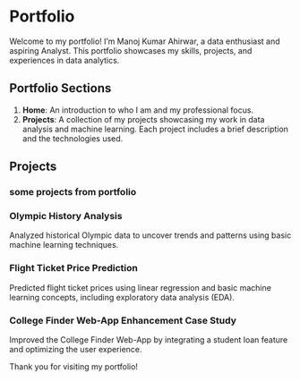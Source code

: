 # Portfolio

Welcome to my portfolio! I’m Manoj Kumar Ahirwar, a data enthusiast and aspiring Analyst. This portfolio showcases my skills, projects, and experiences in data analytics.

## Portfolio Sections

1. **Home**: An introduction to who I am and my professional focus.
2. **Projects**: A collection of my projects showcasing my work in data analysis and machine learning. Each project includes a brief description and the technologies used.


## Projects
### some projects from portfolio

### Olympic History Analysis
Analyzed historical Olympic data to uncover trends and patterns using basic machine learning techniques.

### Flight Ticket Price Prediction
Predicted flight ticket prices using linear regression and basic machine learning concepts, including exploratory data analysis (EDA).

### College Finder Web-App Enhancement Case Study
Improved the College Finder Web-App by integrating a student loan feature and optimizing the user experience.


Thank you for visiting my portfolio!
